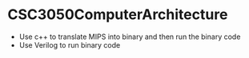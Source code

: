 # CSC3050ComputerArchitecture
- Use c++ to translate MIPS into binary and then run the binary code
- Use Verilog to run binary code
